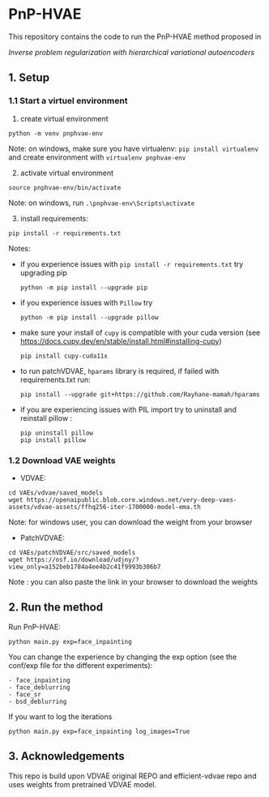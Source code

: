 # PnP-HVAE

This repository contains the code to run the PnP-HVAE method proposed in

*Inverse problem regularization with hierarchical variational autoencoders*

## 1. Setup
### 1.1 Start a virtuel environment
1. create virtual environment
```
python -m venv pnphvae-env
```
Note: on windows, make sure you have virtualenv: `pip install virtualenv` and create environment with `virtualenv pnphvae-env`

2. activate virtual environment
```
source pnphvae-env/bin/activate
```
Note: on windows, run `.\pnphvae-env\Scripts\activate` 

3. install requirements:
```
pip install -r requirements.txt
```
Notes:
- if you experience issues with `pip install -r requirements.txt` try upgrading pip
    ```
    python -m pip install --upgrade pip
    ```
- if you experience issues with `Pillow` try
    ```
    python -m pip install --upgrade pillow
    ```
- make sure your install of `cupy` is compatible with your cuda version (see https://docs.cupy.dev/en/stable/install.html#installing-cupy)
    ```
    pip install cupy-cuda11x
    ```
- to run patchVDVAE, `hparams` library is required, if failed with requirements.txt run:
    ```
    pip install --upgrade git+https://github.com/Rayhane-mamah/hparams
    ```
- if you are experiencing issues with PIL import try to uninstall and reinstall pillow :
    ```
    pip uninstall pillow
    pip install pillow
    ```
### 1.2 Download VAE weights

- VDVAE:
```
cd VAEs/vdvae/saved_models
wget https://openaipublic.blob.core.windows.net/very-deep-vaes-assets/vdvae-assets/ffhq256-iter-1700000-model-ema.th
```
Note: for windows user, you can download the weight from your browser

- PatchVDVAE:
```
cd VAEs/patchVDVAE/src/saved_models
wget https://osf.io/download/udjny/?view_only=a152beb1784a4ee4b2c41f9993b306b7
```
Note : you can also paste the link in your browser to download the weights

## 2. Run the method

Run PnP-HVAE:
```
python main.py exp=face_inpainting
```
You can change the experience by changing the exp option (see the conf/exp file for the different experiments):

    - face_inpainting
    - face_deblurring
    - face_sr
    - bsd_deblurring

If you want to log the iterations 
```
python main.py exp=face_inpainting log_images=True
```

## 3. Acknowledgements
This repo is build upon VDVAE original REPO and efficient-vdvae repo and uses weights from pretrained VDVAE model.
